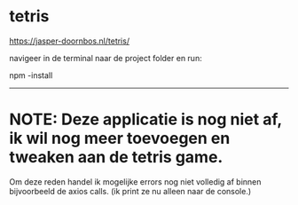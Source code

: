 # tetris
https://jasper-doornbos.nl/tetris/

navigeer in de terminal naar de project folder en run:

npm -install

-------------

# NOTE: Deze applicatie is nog niet af, ik wil nog meer toevoegen en tweaken aan de tetris game.

Om deze reden handel ik mogelijke errors nog niet volledig af binnen bijvoorbeeld de axios calls. (ik print ze nu alleen naar de console.)
